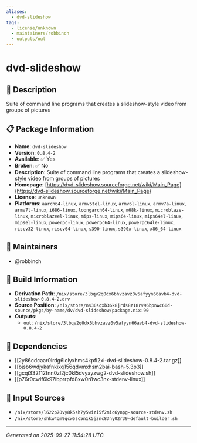 ```yaml
---
aliases:
  - dvd-slideshow
tags:
  - license/unknown
  - maintainers/robbinch
  - outputs/out
---
```


# dvd-slideshow

## 📝 Description

Suite of command line programs that creates a slideshow-style video from groups of pictures

## 📋 Package Information

- **Name**: `dvd-slideshow`
- **Version**: `0.8.4-2`
- **Available**: ✅ Yes
- **Broken**: ✅ No
- **Description**: Suite of command line programs that creates a slideshow-style video from groups of pictures
- **Homepage**: [https://dvd-slideshow.sourceforge.net/wiki/Main_Page](https://dvd-slideshow.sourceforge.net/wiki/Main_Page)
- **License**: `unknown`
- **Platforms**: `aarch64-linux`, `armv5tel-linux`, `armv6l-linux`, `armv7a-linux`, `armv7l-linux`, `i686-linux`, `loongarch64-linux`, `m68k-linux`, `microblaze-linux`, `microblazeel-linux`, `mips-linux`, `mips64-linux`, `mips64el-linux`, `mipsel-linux`, `powerpc-linux`, `powerpc64-linux`, `powerpc64le-linux`, `riscv32-linux`, `riscv64-linux`, `s390-linux`, `s390x-linux`, `x86_64-linux`
## 👥 Maintainers

- @robbinch


## 🔧 Build Information

- **Derivation Path**: `/nix/store/3lbqv2q0dx6bhvzavz0v5afyyn66avb4-dvd-slideshow-0.8.4-2.drv`
- **Source Position**: `/nix/store/ns30sqxb36k8jrds8z18rv96bpnwc60d-source/pkgs/by-name/dv/dvd-slideshow/package.nix:90`
- **Outputs**:
  - `out`:  `/nix/store/3lbqv2q0dx6bhvzavz0v5afyyn66avb4-dvd-slideshow-0.8.4-2`

## 🔗 Dependencies

- [[2y86cdcaar0lrdg6lclyxhms4kpfl2xi-dvd-slideshow-0.8.4-2.tar.gz]]
- [[bjsb6wdjykafnkixq156qdvmxhsm2bai-bash-5.3p3]]
- [[gcqi332112fnn0zl2jc0kl5dvyayzwg2-dvd-slideshow.sh]]
- [[p76r0cwlf6k97ibprrpfd8xw0r8wc3nx-stdenv-linux]]

## 📁 Input Sources

- `/nix/store/l622p70vy8k5sh7y5wizi5f2mic6ynpg-source-stdenv.sh`
- `/nix/store/shkw4qm9qcw5sc5n1k5jznc83ny02r39-default-builder.sh`

---
*Generated on 2025-09-27 11:54:28 UTC*
